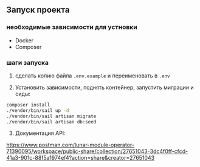 ## Запуск проекта

### необходимые зависимости для устновки
- Docker
- Composer

### шаги запуска
1. сделать копию файла ```.env.example``` и переименовать в ```.env```

2. Установить зависимости, поднять контейнер, запустить миграции и сиды:
```bash
composer install
./vendor/bin/sail up -d
./vendor/bin/sail artisan migrate
./vendor/bin/sail artisan db:seed
```

3. Документация API:

https://www.postman.com/lunar-module-operator-71390095/workspace/public-share/collection/27651043-3dc4f0ff-cfcd-41a3-901c-88f5a1974ef4?action=share&creator=27651043
